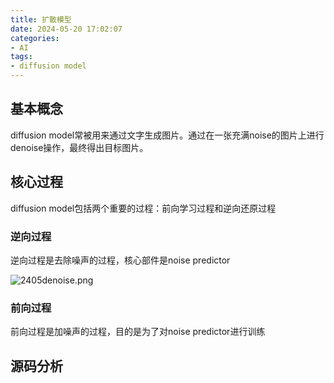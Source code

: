 ```yaml
---
title: 扩散模型
date: 2024-05-20 17:02:07
categories:
- AI
tags:
- diffusion model
---
```


## 基本概念

diffusion model常被用来通过文字生成图片。通过在一张充满noise的图片上进行denoise操作，最终得出目标图片。

## 核心过程

diffusion model包括两个重要的过程：前向学习过程和逆向还原过程

### 逆向过程

逆向过程是去除噪声的过程，核心部件是noise predictor

![2405denoise.png](https://s2.loli.net/2024/05/20/PtSpXnW1vHodDx8.png)

### 前向过程

前向过程是加噪声的过程，目的是为了对noise predictor进行训练

## 源码分析

